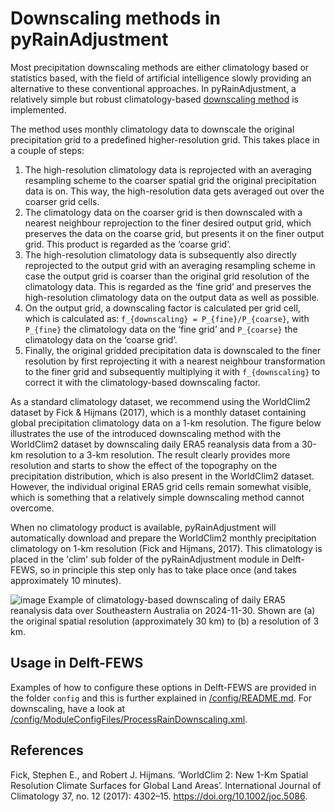 # Downscaling methods in pyRainAdjustment
Most precipitation downscaling methods are either climatology based or statistics based, with the field of artificial intelligence slowly providing an alternative to these conventional approaches. In pyRainAdjustment, a relatively simple but robust climatology-based [downscaling method](https://github.com/Deltares-research/pyRainAdjustment/tree/main/rainadjustment/functions/downscaling.py) is implemented. 

The method uses monthly climatology data to downscale the original precipitation grid to a predefined higher-resolution grid. This takes place in a couple of steps:
1. The high-resolution climatology data is reprojected with an averaging resampling scheme to the coarser spatial grid the original precipitation data is on. This way, the high-resolution data gets averaged out over the coarser grid cells.
2. The climatology data on the coarser grid is then downscaled with a nearest neighbour reprojection to the finer desired output grid, which preserves the data on the coarse grid, but presents it on the finer output grid. This product is regarded as the ‘coarse grid’. 
3. The high-resolution climatology data is subsequently also directly reprojected to the output grid with an averaging resampling scheme in case the output grid is coarser than the original grid resolution of the climatology data. This is regarded as the ‘fine grid’ and preserves the high-resolution climatology data on the output data as well as possible.
4. On the output grid, a downscaling factor is calculated per grid cell, which is calculated as:
`f_{downscaling} = P_{fine}/P_{coarse}`,
 with `P_{fine}` the climatology data on the ‘fine grid’ and `P_{coarse}` the climatology data on the ‘coarse grid’. 
5. Finally, the original gridded precipitation data is downscaled to the finer resolution by first reprojecting it with a nearest neighbour transformation to the finer grid and subsequently multiplying it with `f_{downscaling}` to correct it with the climatology-based downscaling factor.

As a standard climatology dataset, we recommend using the WorldClim2 dataset by Fick & Hijmans (2017), which is a monthly dataset containing global precipitation climatology data on a 1-km resolution. The figure below illustrates the use of the introduced downscaling method with the WorldClim2 dataset by downscaling daily ERA5 reanalysis data from a 30-km resolution to a 3-km resolution. The result clearly provides more resolution and starts to show the effect of the topography on the precipitation distribution, which is also present in the WorldClim2 dataset. However, the individual original ERA5 grid cells remain somewhat visible, which is something that a relatively simple downscaling method cannot overcome.

When no climatology product is available, pyRainAdjustment will automatically download and prepare the WorldClim2 monthly precipitation climatology on 1-km resolution (Fick and Hijmans, 2017). This climatology is placed in the 'clim' sub folder of the pyRainAdjustment module in Delft-FEWS, so in principle this step only has to take place once (and takes approximately 10 minutes).

![image](https://github.com/user-attachments/assets/70dbf453-a88d-4c65-87ec-368cd7adc3fe)
Example of climatology-based downscaling of daily ERA5 reanalysis data over Southeastern Australia on 2024-11-30. Shown are (a) the original spatial resolution (approximately 30 km) to (b) a resolution of 3 km. 

## Usage in Delft-FEWS
Examples of how to configure these options in Delft-FEWS are provided in the folder `config` and this is further explained in [/config/README.md](https://github.com/Deltares-research/pyRainAdjustment/tree/main/config/README.md). For downscaling, have a look at [/config/ModuleConfigFiles/ProcessRainDownscaling.xml](https://github.com/Deltares-research/pyRainAdjustment/tree/main/config/ModuleConfigFiles/ProcessRainDownscaling).

## References
Fick, Stephen E., and Robert J. Hijmans. ‘WorldClim 2: New 1-Km Spatial Resolution Climate Surfaces for Global Land Areas’. International Journal of Climatology 37, no. 12 (2017): 4302–15. https://doi.org/10.1002/joc.5086.
